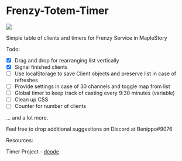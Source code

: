 # Frenzy-Totem-Timer

![](https://i.imgur.com/jkrzCAn.png)

Simple table of clients and timers for Frenzy Service in MapleStory

Todo:

-   [x] Drag and drop for rearranging list vertically
-   [x] Signal finished clients
-   [ ] Use localStorage to save Client objects and preserve list in case of refreshes
-   [ ] Provide settings in case of 30 channels and toggle map from list
-   [ ] Global timer to keep track of casting every 9:30 minutes (variable)
-   [ ] Clean up CSS
-   [ ] Counter for number of clients

... and a lot more.

Feel free to drop additional suggestions on Discord at Benippo#9076

Resources:

Timer Project - [dcode](https://www.youtube.com/watch?v=PIiMSMz7KzM)
